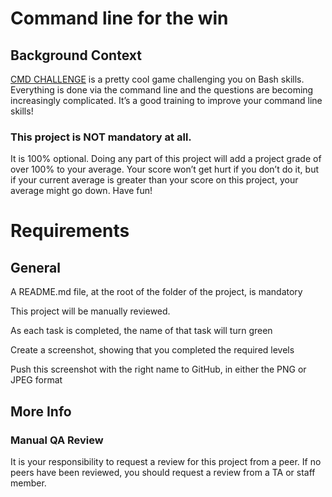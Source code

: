 # Command line for the win


## Background Context

[CMD CHALLENGE](https://cmdchallenge.com/) is a pretty cool game challenging you on Bash skills. Everything is done via the command line and the questions are becoming increasingly complicated. It’s a good training to improve your command line skills!

### This project is NOT mandatory at all.
It is 100% optional. Doing any part of this project will add a project grade of over 100% to your average. Your score won’t get hurt if you don’t do it, but if your current average is greater than your score on this project, your average might go down. Have fun!

# Requirements

## General

A README.md file, at the root of the folder of the project, is mandatory

This project will be manually reviewed.

As each task is completed, the name of that task will turn green

Create a screenshot, showing that you completed the required levels

Push this screenshot with the right name to GitHub, in either the PNG or JPEG format

## More Info

### Manual QA Review

It is your responsibility to request a review for this project from a peer. If no peers have been reviewed, you should request a review from a TA or staff member.
